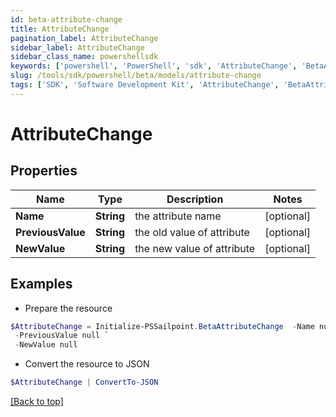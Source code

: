 ```yaml
---
id: beta-attribute-change
title: AttributeChange
pagination_label: AttributeChange
sidebar_label: AttributeChange
sidebar_class_name: powershellsdk
keywords: ['powershell', 'PowerShell', 'sdk', 'AttributeChange', 'BetaAttributeChange'] 
slug: /tools/sdk/powershell/beta/models/attribute-change
tags: ['SDK', 'Software Development Kit', 'AttributeChange', 'BetaAttributeChange']
---
```



# AttributeChange

## Properties

Name | Type | Description | Notes
------------ | ------------- | ------------- | -------------
**Name** | **String** | the attribute name | [optional] 
**PreviousValue** | **String** | the old value of attribute | [optional] 
**NewValue** | **String** | the new value of attribute | [optional] 

## Examples

- Prepare the resource
```powershell
$AttributeChange = Initialize-PSSailpoint.BetaAttributeChange  -Name null `
 -PreviousValue null `
 -NewValue null
```

- Convert the resource to JSON
```powershell
$AttributeChange | ConvertTo-JSON
```


[[Back to top]](#) 

